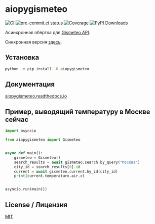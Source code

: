 # aiopygismeteo

[![CI](https://github.com/monosans/aiopygismeteo/actions/workflows/ci.yml/badge.svg?branch=main&event=push)](https://github.com/monosans/aiopygismeteo/actions/workflows/ci.yml?query=event%3Apush+branch%3Amain)
[![pre-commit.ci status](https://results.pre-commit.ci/badge/github/monosans/aiopygismeteo/main.svg)](https://results.pre-commit.ci/latest/github/monosans/aiopygismeteo/main)
[![Coverage](https://img.shields.io/codecov/c/github/monosans/aiopygismeteo/main)](https://codecov.io/gh/monosans/aiopygismeteo)
[![PyPI Downloads](https://img.shields.io/pypi/dm/aiopygismeteo)](https://pypi.org/project/aiopygismeteo/)

Асинхронная обёртка для [Gismeteo API](https://gismeteo.ru/api/).

Синхронная версия [здесь](https://github.com/monosans/pygismeteo).

## Установка

```bash
python -m pip install -U aiopygismeteo
```

## Документация

[aiopygismeteo.readthedocs.io](https://aiopygismeteo.readthedocs.io/)

## Пример, выводящий температуру в Москве сейчас

```python
import asyncio

from aiopygismeteo import Gismeteo


async def main():
    gismeteo = Gismeteo()
    search_results = await gismeteo.search.by_query("Москва")
    city_id = search_results[0].id
    current = await gismeteo.current.by_id(city_id)
    print(current.temperature.air.c)


asyncio.run(main())
```

## License / Лицензия

[MIT](https://github.com/monosans/aiopygismeteo/blob/main/LICENSE)
